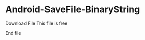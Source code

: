 # Android-SaveFile-BinaryString
Download File
This file is free

<script async src="//pagead2.googlesyndication.com/pagead/js/adsbygoogle.js"></script>
<!-- Tautan -->
<ins class="adsbygoogle"
     style="display:block"
     data-ad-client="ca-pub-7739996033775663"
     data-ad-slot="7334547466"
     data-ad-format="link"
     data-full-width-responsive="true"></ins>
<script>
(adsbygoogle = window.adsbygoogle || []).push({});
</script>

End file
